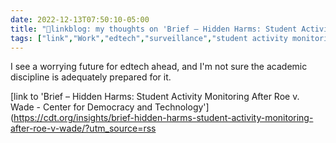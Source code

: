 ```yaml
---
date: 2022-12-13T07:50:10-05:00
title: "🔗linkblog: my thoughts on 'Brief – Hidden Harms: Student Activity Monitoring After Roe v. Wade - Center for Democracy and Technology'"
tags: ["link","Work","edtech","surveillance","student activity monitoring"]
---
```

I see a worrying future for edtech ahead, and I'm not sure the academic discipline is adequately prepared for it.  
 

[link to 'Brief – Hidden Harms: Student Activity Monitoring After Roe v. Wade - Center for Democracy and Technology'](https://cdt.org/insights/brief-hidden-harms-student-activity-monitoring-after-roe-v-wade/?utm_source=rss
